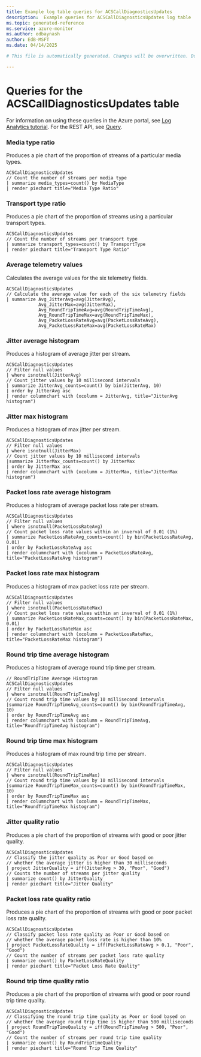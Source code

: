 ```yaml
---
title: Example log table queries for ACSCallDiagnosticsUpdates
description:  Example queries for ACSCallDiagnosticsUpdates log table
ms.topic: generated-reference
ms.service: azure-monitor
ms.author: edbaynash
author: EdB-MSFT
ms.date: 04/14/2025

# This file is automatically generated. Changes will be overwritten. Do not change this file directly. 

---
```


# Queries for the ACSCallDiagnosticsUpdates table

For information on using these queries in the Azure portal, see [Log Analytics tutorial](/azure/azure-monitor/logs/log-analytics-tutorial). For the REST API, see [Query](/azure/azure-monitor/logs/api/overview).


### Media type ratio  


Produces a pie chart of the proportion of streams of a particular media types.  

```query
ACSCallDiagnosticsUpdates
// Count the number of streams per media type
| summarize media_types=count() by MediaType
| render piechart title="Media Type Ratio"
```



### Transport type ratio  


Produces a pie chart of the proportion of streams using a particular transport types.  

```query
ACSCallDiagnosticsUpdates
// Count the number of streams per transport type
| summarize transport_types=count() by TransportType
| render piechart title="Transport Type Ratio"
```



### Average telemetry values  


Calculates the average values for the six telemetry fields.  

```query
ACSCallDiagnosticsUpdates
// Calculate the average value for each of the six telemetry fields
| summarize Avg_JitterAvg=avg(JitterAvg),
            Avg_JitterMax=avg(JitterMax),
            Avg_RoundTripTimeAvg=avg(RoundTripTimeAvg),
            Avg_RoundTripTimeMax=avg(RoundTripTimeMax),
            Avg_PacketLossRateAvg=avg(PacketLossRateAvg),
            Avg_PacketLossRateMax=avg(PacketLossRateMax)
```



### Jitter average histogram  


Produces a histogram of average jitter per stream.  

```query
ACSCallDiagnosticsUpdates
// Filter null values
| where isnotnull(JitterAvg)
// Count jitter values by 10 millisecond intervals
| summarize JitterAvg_counts=count() by bin(JitterAvg, 10)
| order by JitterAvg asc
| render columnchart with (xcolumn = JitterAvg, title="JitterAvg histogram")
```



### Jitter max histogram  


Produces a histogram of max jitter per stream.  

```query
ACSCallDiagnosticsUpdates
// Filter null values
| where isnotnull(JitterMax)
// Count jitter values by 10 millisecond intervals
|summarize JitterMax_counts=count() by JitterMax
| order by JitterMax asc
| render columnchart with (xcolumn = JitterMax, title="JitterMax histogram")
```



### Packet loss rate average histogram  


Produces a histogram of average packet loss rate per stream.  

```query
ACSCallDiagnosticsUpdates
// Filter null values
| where isnotnull(PacketLossRateAvg)
// Count packet loss rate values within an inverval of 0.01 (1%)
| summarize PacketLossRateAvg_counts=count() by bin(PacketLossRateAvg, 0.01)
| order by PacketLossRateAvg asc
| render columnchart with (xcolumn = PacketLossRateAvg, title="PacketLossRateAvg histogram")
```



### Packet loss rate max histogram  


Produces a histogram of max packet loss rate per stream.  

```query
ACSCallDiagnosticsUpdates
// Filter null values
| where isnotnull(PacketLossRateMax)
// Count packet loss rate values within an inverval of 0.01 (1%)
| summarize PacketLossRateMax_counts=count() by bin(PacketLossRateMax, 0.01)
| order by PacketLossRateMax asc
| render columnchart with (xcolumn = PacketLossRateMax, title="PacketLossRateMax histogram")
```



### Round trip time average histogram  


Produces a histogram of average round trip time per stream.  

```query
// RoundTripTime Average Histogram
ACSCallDiagnosticsUpdates
// Filter null values
| where isnotnull(RoundTripTimeAvg)
// Count round trip time values by 10 millisecond intervals
|summarize RoundTripTimeAvg_counts=count() by bin(RoundTripTimeAvg, 10)
| order by RoundTripTimeAvg asc
| render columnchart with (xcolumn = RoundTripTimeAvg, title="RoundTripTimeAvg histogram")
```



### Round trip time max histogram  


Produces a histogram of max round trip time per stream.  

```query
ACSCallDiagnosticsUpdates
// Filter null values
| where isnotnull(RoundTripTimeMax)
// Count round trip time values by 10 millisecond intervals
|summarize RoundTripTimeMax_counts=count() by bin(RoundTripTimeMax, 10)
| order by RoundTripTimeMax asc
| render columnchart with (xcolumn = RoundTripTimeMax, title="RoundTripTimeMax histogram")
```



### Jitter quality ratio  


Produces a pie chart of the proportion of streams with good or poor jitter quality.  

```query
ACSCallDiagnosticsUpdates
// Classify the jitter quality as Poor or Good based on
// whether the average jitter is higher than 30 milliseconds
| project JitterQuality = iff(JitterAvg > 30, "Poor", "Good")
// Counts the number of streams per jitter quality
| summarize count() by JitterQuality
| render piechart title="Jitter Quality"
```



### Packet loss rate quality ratio  


Produces a pie chart of the proportion of streams with good or poor packet loss rate quality.  

```query
ACSCallDiagnosticsUpdates
// Classify packet loss rate quality as Poor or Good based on
// whether the average packet loss rate is higher than 10%
| project PacketLossRateQuality = iff(PacketLossRateAvg > 0.1, "Poor", "Good")
// Count the number of streams per packet loss rate quality
| summarize count() by PacketLossRateQuality
| render piechart title="Packet Loss Rate Quality"
```



### Round trip time quality ratio  


Produces a pie chart of the proportion of streams with good or poor round trip time quality.  

```query
ACSCallDiagnosticsUpdates
// Classifying the round trip time quality as Poor or Good based on
// whether the average round trip time is higher than 500 milliseconds
| project RoundTripTimeQuality = iff(RoundTripTimeAvg > 500, "Poor", "Good")
// Count the number of streams per round trip time quality
| summarize count() by RoundTripTimeQuality
| render piechart title="Round Trip Time Quality"
```

